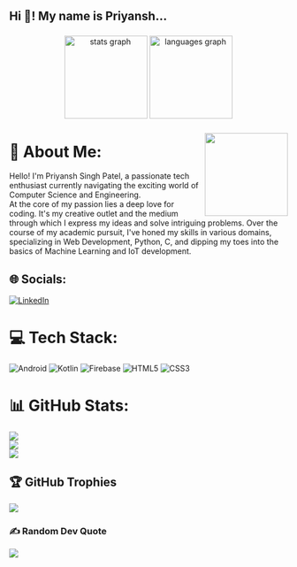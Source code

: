 <h2 align="left">Hi 👋! My name is Priyansh...</h2>

###

<div align="center">
  <img src="https://github-readme-stats.vercel.app/api?username=Priyansh-Singh-Patel&hide_title=false&hide_rank=false&show_icons=true&include_all_commits=true&count_private=true&disable_animations=false&theme=dracula&locale=en&hide_border=false" height="150" alt="stats graph"  />
  <img src="https://github-readme-stats.vercel.app/api/top-langs?username=Priyansh-Singh-Patel&locale=en&hide_title=false&layout=compact&card_width=320&langs_count=5&theme=dracula&hide_border=false" height="150" alt="languages graph"  />
</div>

###

<img align="right" height="150" src="https://media.giphy.com/media/v1.Y2lkPTc5MGI3NjExajl3Zm13OWprOTJjMGd6dGFqemY2dnZzd2QwaXRrZ3cwcGgyaTMyeCZlcD12MV9naWZzX3NlYXJjaCZjdD1n/bGgsc5mWoryfgKBx1u/giphy.gif"  />

###

# 💫 About Me:
Hello! I'm Priyansh Singh Patel, a passionate tech enthusiast currently navigating the exciting world of Computer Science and Engineering.<br>
At the core of my passion lies a deep love for coding. It's my creative outlet and the medium through which I express my ideas and solve intriguing problems. Over the course of my academic pursuit, I've honed my skills in various domains, specializing in Web Development, Python, C, and dipping my toes into the basics of Machine Learning and IoT development.

## 🌐 Socials:
[![LinkedIn](https://img.shields.io/badge/LinkedIn-%230077B5.svg?logo=linkedin&logoColor=white)](https://www.linkedin.com/in/priyansh-singh-patel-27012004dev/) 

# 💻 Tech Stack:
![Android](https://img.shields.io/badge/android-%233DDC84.svg?style=flat&logo=android&logoColor=white) 
![Kotlin](https://img.shields.io/badge/kotlin-%230095D5.svg?style=flat&logo=kotlin&logoColor=white) 
![Firebase](https://img.shields.io/badge/firebase-%23039BE5.svg?style=flat&logo=firebase) 
![HTML5](https://img.shields.io/badge/html5-%23E34F26.svg?style=flat&logo=html5&logoColor=white) 
![CSS3](https://img.shields.io/badge/css3-%231572B6.svg?style=flat&logo=css3&logoColor=white)

# 📊 GitHub Stats:
![](https://github-readme-stats.vercel.app/api?username=Priyansh-Singh-Patel&theme=omni&hide_border=false&include_all_commits=true&count_private=false)<br/>
![](https://github-readme-streak-stats.herokuapp.com/?user=Priyansh-Singh-Patel&theme=omni&hide_border=false)<br/>
![](https://github-readme-stats.vercel.app/api/top-langs/?username=Priyansh-Singh-Patel&theme=omni&hide_border=false&include_all_commits=true&count_private=false&layout=compact)

## 🏆 GitHub Trophies
![](https://github-profile-trophy.vercel.app/?username=Priyansh-Singh-Patel&theme=nord&no-frame=false&no-bg=false&margin-w=4)

### ✍️ Random Dev Quote
![](https://quotes-github-readme.vercel.app/api?type=horizontal&theme=radical)


